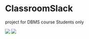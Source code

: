 # ClassroomSlack
project for DBMS course Students only

<img src="https://github.com/madHEYsia/ClassroomSlack/blob/master/screenshot.JPG?raw=true" >
<img src="https://github.com/madHEYsia/ClassroomSlack/blob/master/screenshot1.JPG?raw=true" >
